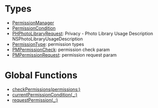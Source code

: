 # Types

  - [PermissionManager](./PermissionManager)
  - [PermissionCondition](./PermissionCondition)
  - [PHPhotoLibraryRequest](./PHPhotoLibraryRequest):
    Privacy - Photo Library Usage Description
    NSPhotoLibraryUsageDescription
  - [PermissionType](./PermissionType):
    permission types
  - [PMPermissionCheck](./PMPermissionCheck):
    permission check param
  - [PMPermissionRequest](./PMPermissionRequest):
    permission request param

# Global Functions

  - [checkPermissions(permissions:​)](./checkPermissions\(permissions_\))
  - [currentPermissionCondition(\_:​)](./currentPermissionCondition\(__\))
  - [requestPermission(\_:​)](./requestPermission\(__\))
